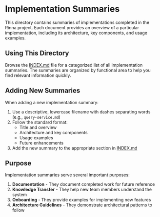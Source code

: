 # Implementation Summaries

This directory contains summaries of implementations completed in the Rinna project. Each document provides an overview of a particular implementation, including its architecture, key components, and usage examples.

## Using This Directory

Browse the [INDEX.md](./INDEX.md) file for a categorized list of all implementation summaries. The summaries are organized by functional area to help you find relevant information quickly.

## Adding New Summaries

When adding a new implementation summary:

1. Use a descriptive, lowercase filename with dashes separating words (e.g., `query-service.md`)
2. Follow the standard format:
   - Title and overview
   - Architecture and key components
   - Usage examples
   - Future enhancements
3. Add the new summary to the appropriate section in [INDEX.md](./INDEX.md)

## Purpose

Implementation summaries serve several important purposes:

1. **Documentation** - They document completed work for future reference
2. **Knowledge Transfer** - They help new team members understand the system
3. **Onboarding** - They provide examples for implementing new features
4. **Architecture Guidelines** - They demonstrate architectural patterns to follow